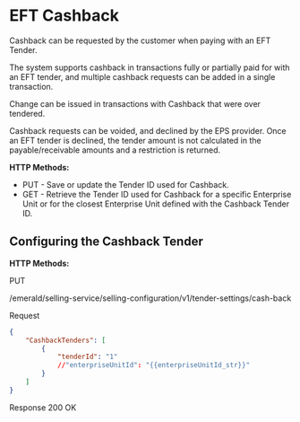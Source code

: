 # EFT Cashback

Cashback can be requested by the customer when paying with an EFT Tender.

The system supports cashback in transactions fully or partially paid for with an EFT tender, and multiple cashback requests can be added in a single transaction.

Change can be issued in transactions with Cashback that were over tendered.

Cashback requests can be voided, and declined by the EPS provider. Once an EFT tender is declined, the tender amount is not calculated in the payable/receivable amounts and a restriction is returned.

**HTTP Methods:**

* PUT - Save or update the Tender ID used for Cashback.
* GET - Retrieve the Tender ID used for Cashback for a specific Enterprise Unit or for the closest Enterprise Unit defined with the Cashback Tender ID.

## Configuring the Cashback Tender

**HTTP Methods:**

PUT

/emerald/selling-service/selling-configuration/v1/tender-settings/cash-back

Request

```json
{
    "CashbackTenders": [
        {
            "tenderId": "1"
            //"enterpriseUnitId": "{{enterpriseUnitId_str}}"
        }
    ]
}
```

Response 200 OK